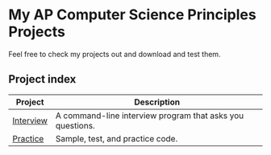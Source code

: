 # My AP Computer Science Principles Projects

Feel free to check my projects out and download and test them.

## Project index

| Project                                                                  | Description                                               |
|--------------------------------------------------------------------------|-----------------------------------------------------------|
| [Interview](https://github.com/Ryan-M-Smith/APCSP/tree/master/Interview) | A command-line interview program that asks you questions. |
| [Practice](https://github.com/Ryan-M-Smith/APCSP/tree/master/Practice)   | Sample, test, and practice code.                          |



